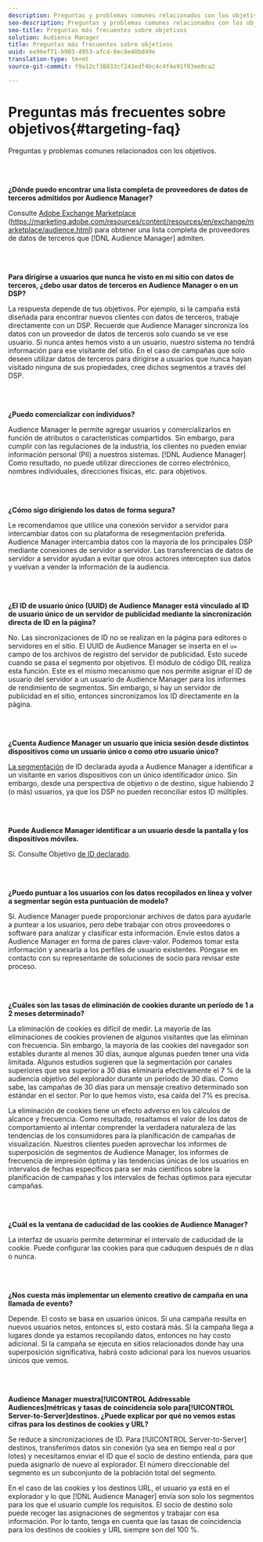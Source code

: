```yaml
---
description: Preguntas y problemas comunes relacionados con los objetivos.
seo-description: Preguntas y problemas comunes relacionados con los objetivos.
seo-title: Preguntas más frecuentes sobre objetivos
solution: Audience Manager
title: Preguntas más frecuentes sobre objetivos
uuid: ee96ef71-b903-4953-afc4-8ec8e48bd49e
translation-type: tm+mt
source-git-commit: f9a12cf38833cf243edf4bc4c4f4e91f83ee0ca2

---
```



# Preguntas más frecuentes sobre objetivos{#targeting-faq}

Preguntas y problemas comunes relacionados con los objetivos.

<br> 

<!-- 

faq_targeting.xml

 -->

**¿Dónde puedo encontrar una lista completa de proveedores de datos de terceros admitidos por Audience Manager?**

Consulte [Adobe Exchange Marketplace](https://marketing.adobe.com/resources/content/resources/en/exchange/marketplace/audience.html) (https://marketing.adobe.com/resources/content/resources/en/exchange/marketplace/audience.html) para obtener una lista completa de proveedores de datos de terceros que [!DNL Audience Manager] admiten.

<br> 

**Para dirigirse a usuarios que nunca he visto en mi sitio con datos de terceros, ¿debo usar datos de terceros en Audience Manager o en un DSP?**

La respuesta depende de tus objetivos. Por ejemplo, si la campaña está diseñada para encontrar nuevos clientes con datos de terceros, trabaje directamente con un DSP. Recuerde que Audience Manager sincroniza los datos con un proveedor de datos de terceros solo cuando se ve ese usuario. Si nunca antes hemos visto a un usuario, nuestro sistema no tendrá información para ese visitante del sitio. En el caso de campañas que solo deseen utilizar datos de terceros para dirigirse a usuarios que nunca hayan visitado ninguna de sus propiedades, cree dichos segmentos a través del DSP.

<br> 

**¿Puedo comercializar con individuos?**

Audience Manager le permite agregar usuarios y comercializarlos en función de atributos o características compartidos. Sin embargo, para cumplir con las regulaciones de la industria, los clientes no pueden enviar información personal (PII) a nuestros sistemas. [!DNL Audience Manager] Como resultado, no puede utilizar direcciones de correo electrónico, nombres individuales, direcciones físicas, etc. para objetivos.

<br> 

**¿Cómo sigo dirigiendo los datos de forma segura?**

Le recomendamos que utilice una conexión servidor a servidor para intercambiar datos con su plataforma de resegmentación preferida. Audience Manager intercambia datos con la mayoría de los principales DSP mediante conexiones de servidor a servidor. Las transferencias de datos de servidor a servidor ayudan a evitar que otros actores intercepten sus datos y vuelvan a vender la información de la audiencia.

<br> 

**¿El ID de usuario único (UUID) de Audience Manager está vinculado al ID de usuario único de un servidor de publicidad mediante la sincronización directa de ID en la página?**

No. Las sincronizaciones de ID no se realizan en la página para editores o servidores en el sitio. El UUID de Audience Manager se inserta en el `u=` campo de los archivos de registro del servidor de publicidad. Esto sucede cuando se pasa el segmento por objetivos. El módulo de código DIL realiza esta función. Este es el mismo mecanismo que nos permite asignar el ID de usuario del servidor a un usuario de Audience Manager para los informes de rendimiento de segmentos. Sin embargo, si hay un servidor de publicidad en el sitio, entonces sincronizamos los ID directamente en la página.

<br> 

**¿Cuenta Audience Manager un usuario que inicia sesión desde distintos dispositivos como un usuario único o como otro usuario único?**

[La segmentación](../features/declared-ids.md#declared-id-targeting) de ID declarada ayuda a Audience Manager a identificar a un visitante en varios dispositivos con un único identificador único. Sin embargo, desde una perspectiva de objetivo o de destino, sigue habiendo 2 (o más) usuarios, ya que los DSP no pueden reconciliar estos ID múltiples.

<br> 

**Puede Audience Manager identificar a un usuario desde la pantalla y los dispositivos móviles.**

Sí. Consulte Objetivo [de ID declarado](../features/declared-ids.md#declared-id-targeting).

<br> 

**¿Puedo puntuar a los usuarios con los datos recopilados en línea y volver a segmentar según esta puntuación de modelo?**

Sí. Audience Manager puede proporcionar archivos de datos para ayudarle a puntear a los usuarios, pero debe trabajar con otros proveedores o software para analizar y clasificar esta información. Envíe estos datos a Audience Manager en forma de pares clave-valor. Podemos tomar esta información y anexarla a los perfiles de usuario existentes. Póngase en contacto con su representante de soluciones de socio para revisar este proceso.

<br> 

**¿Cuáles son las tasas de eliminación de cookies durante un período de 1 a 2 meses determinado?**

La eliminación de cookies es difícil de medir. La mayoría de las eliminaciones de cookies provienen de algunos visitantes que las eliminan con frecuencia. Sin embargo, la mayoría de las cookies del navegador son estables durante al menos 30 días, aunque algunas pueden tener una vida limitada. Algunos estudios sugieren que la segmentación por canales superiores que sea superior a 30 días eliminaría efectivamente el 7 % de la audiencia objetivo del explorador durante un período de 30 días. Como sabe, las campañas de 30 días para un mensaje creativo determinado son estándar en el sector. Por lo que hemos visto, esa caída del 7% es precisa.

La eliminación de cookies tiene un efecto adverso en los cálculos de alcance y frecuencia. Como resultado, resaltamos el valor de los datos de comportamiento al intentar comprender la verdadera naturaleza de las tendencias de los consumidores para la planificación de campañas de visualización. Nuestros clientes pueden aprovechar los informes de superposición de segmentos de Audience Manager, los informes de frecuencia de impresión óptima y las tendencias únicas de los usuarios en intervalos de fechas específicos para ser más científicos sobre la planificación de campañas y los intervalos de fechas óptimos para ejecutar campañas.

<br> 

**¿Cuál es la ventana de caducidad de las cookies de Audience Manager?**

La interfaz de usuario permite determinar el intervalo de caducidad de la cookie. Puede configurar las cookies para que caduquen después de *n* días o nunca.

<br> 

**¿Nos cuesta más implementar un elemento creativo de campaña en una llamada de evento?**

Depende. El costo se basa en usuarios únicos. Si una campaña resulta en nuevos usuarios netos, entonces sí, esto costará más. Si la campaña llega a lugares donde ya estamos recopilando datos, entonces no hay costo adicional. Si la campaña se ejecuta en sitios relacionados donde hay una superposición significativa, habrá costo adicional para los nuevos usuarios únicos que vemos.

<br> 

**Audience Manager muestra[!UICONTROL Addressable Audiences]métricas y tasas de coincidencia solo para[!UICONTROL Server-to-Server]destinos. ¿Puede explicar por qué no vemos estas cifras para los destinos de cookies y URL?**

Se reduce a sincronizaciones de ID. Para [!UICONTROL Server-to-Server] destinos, transferimos datos sin conexión (ya sea en tiempo real o por lotes) y necesitamos enviar el ID que el socio de destino entienda, para que pueda asignarlo de nuevo al explorador. El número direccionable del segmento es un subconjunto de la población total del segmento.

En el caso de las cookies y los destinos URL, el usuario ya está en el explorador y lo que [!DNL Audience Manager] envía son solo los segmentos para los que el usuario cumple los requisitos. El socio de destino solo puede recoger las asignaciones de segmentos y trabajar con esa información. Por lo tanto, tenga en cuenta que las tasas de coincidencia para los destinos de cookies y URL siempre son del 100 %.
